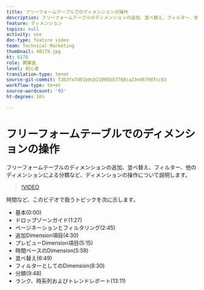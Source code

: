 ```yaml
---
title: フリーフォームテーブルでのディメンションの操作
description: フリーフォームテーブルのディメンションの追加、並べ替え、フィルター、他のディメンションによる分類など、ディメンションの操作について説明します。
feature: ディメンション
topics: null
activity: use
doc-type: feature video
team: Technical Marketing
thumbnail: 40179.jpg
kt: 6176
role: 開業医
level: 初心者
translation-type: tm+mt
source-git-commit: f3b3fa7d91b0cb21005b57768ca23ed6700fcc03
workflow-type: tm+mt
source-wordcount: '93'
ht-degree: 16%

---
```



# フリーフォームテーブルでのディメンションの操作

フリーフォームテーブルのディメンションの追加、並べ替え、フィルター、他のディメンションによる分類など、ディメンションの操作について説明します。

>[!VIDEO](https://video.tv.adobe.com/v/40179/?quality=12&learn=on)

時間など、このビデオで扱うトピックを次に示します。

* 基本(0:00)
* ドロップゾーンガイド(1:27)
* ページネーションとフィルタリング(2:45)
* 追加Dimension項目(4:30)
* プレビューDimension項目(5:15)
* 時間ベースのDimension(5:59)
* 並べ替え(6:49)
* フィルターとしてのDimension(8:30)
* 分類(9:48)
* ランク、時系列およびトレンドレポート(13:11)
